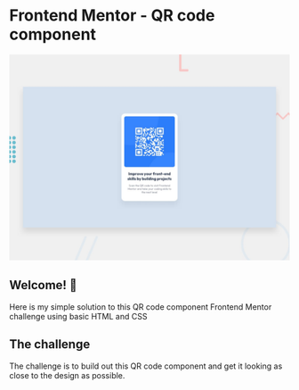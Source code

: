 # Frontend Mentor - QR code component

![Design preview for the QR code component coding challenge](./design/desktop-preview.jpg)

## Welcome! 👋

Here is my simple solution to this QR code component Frontend Mentor challenge using basic HTML and CSS

## The challenge

The challenge is to build out this QR code component and get it looking as close to the design as possible.

